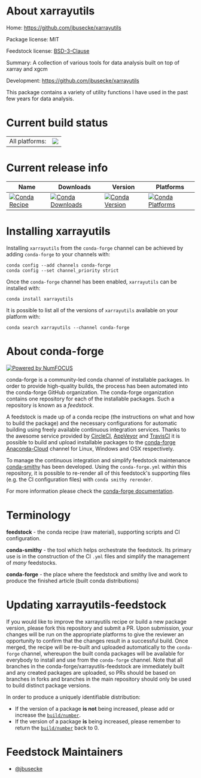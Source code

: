 About xarrayutils
=================

Home: https://github.com/jbusecke/xarrayutils

Package license: MIT

Feedstock license: [BSD-3-Clause](https://github.com/conda-forge/xarrayutils-feedstock/blob/master/LICENSE.txt)

Summary: A collection of various tools for data analysis built on top of xarray and xgcm

Development: https://github.com/jbusecke/xarrayutils

This package contains a variety of utility functions I have used in the past few years for data analysis.

Current build status
====================


<table><tr><td>All platforms:</td>
    <td>
      <a href="https://dev.azure.com/conda-forge/feedstock-builds/_build/latest?definitionId=9411&branchName=master">
        <img src="https://dev.azure.com/conda-forge/feedstock-builds/_apis/build/status/xarrayutils-feedstock?branchName=master">
      </a>
    </td>
  </tr>
</table>

Current release info
====================

| Name | Downloads | Version | Platforms |
| --- | --- | --- | --- |
| [![Conda Recipe](https://img.shields.io/badge/recipe-xarrayutils-green.svg)](https://anaconda.org/conda-forge/xarrayutils) | [![Conda Downloads](https://img.shields.io/conda/dn/conda-forge/xarrayutils.svg)](https://anaconda.org/conda-forge/xarrayutils) | [![Conda Version](https://img.shields.io/conda/vn/conda-forge/xarrayutils.svg)](https://anaconda.org/conda-forge/xarrayutils) | [![Conda Platforms](https://img.shields.io/conda/pn/conda-forge/xarrayutils.svg)](https://anaconda.org/conda-forge/xarrayutils) |

Installing xarrayutils
======================

Installing `xarrayutils` from the `conda-forge` channel can be achieved by adding `conda-forge` to your channels with:

```
conda config --add channels conda-forge
conda config --set channel_priority strict
```

Once the `conda-forge` channel has been enabled, `xarrayutils` can be installed with:

```
conda install xarrayutils
```

It is possible to list all of the versions of `xarrayutils` available on your platform with:

```
conda search xarrayutils --channel conda-forge
```


About conda-forge
=================

[![Powered by NumFOCUS](https://img.shields.io/badge/powered%20by-NumFOCUS-orange.svg?style=flat&colorA=E1523D&colorB=007D8A)](http://numfocus.org)

conda-forge is a community-led conda channel of installable packages.
In order to provide high-quality builds, the process has been automated into the
conda-forge GitHub organization. The conda-forge organization contains one repository
for each of the installable packages. Such a repository is known as a *feedstock*.

A feedstock is made up of a conda recipe (the instructions on what and how to build
the package) and the necessary configurations for automatic building using freely
available continuous integration services. Thanks to the awesome service provided by
[CircleCI](https://circleci.com/), [AppVeyor](https://www.appveyor.com/)
and [TravisCI](https://travis-ci.com/) it is possible to build and upload installable
packages to the [conda-forge](https://anaconda.org/conda-forge)
[Anaconda-Cloud](https://anaconda.org/) channel for Linux, Windows and OSX respectively.

To manage the continuous integration and simplify feedstock maintenance
[conda-smithy](https://github.com/conda-forge/conda-smithy) has been developed.
Using the ``conda-forge.yml`` within this repository, it is possible to re-render all of
this feedstock's supporting files (e.g. the CI configuration files) with ``conda smithy rerender``.

For more information please check the [conda-forge documentation](https://conda-forge.org/docs/).

Terminology
===========

**feedstock** - the conda recipe (raw material), supporting scripts and CI configuration.

**conda-smithy** - the tool which helps orchestrate the feedstock.
                   Its primary use is in the construction of the CI ``.yml`` files
                   and simplify the management of *many* feedstocks.

**conda-forge** - the place where the feedstock and smithy live and work to
                  produce the finished article (built conda distributions)


Updating xarrayutils-feedstock
==============================

If you would like to improve the xarrayutils recipe or build a new
package version, please fork this repository and submit a PR. Upon submission,
your changes will be run on the appropriate platforms to give the reviewer an
opportunity to confirm that the changes result in a successful build. Once
merged, the recipe will be re-built and uploaded automatically to the
`conda-forge` channel, whereupon the built conda packages will be available for
everybody to install and use from the `conda-forge` channel.
Note that all branches in the conda-forge/xarrayutils-feedstock are
immediately built and any created packages are uploaded, so PRs should be based
on branches in forks and branches in the main repository should only be used to
build distinct package versions.

In order to produce a uniquely identifiable distribution:
 * If the version of a package **is not** being increased, please add or increase
   the [``build/number``](https://docs.conda.io/projects/conda-build/en/latest/resources/define-metadata.html#build-number-and-string).
 * If the version of a package **is** being increased, please remember to return
   the [``build/number``](https://docs.conda.io/projects/conda-build/en/latest/resources/define-metadata.html#build-number-and-string)
   back to 0.

Feedstock Maintainers
=====================

* [@jbusecke](https://github.com/jbusecke/)

